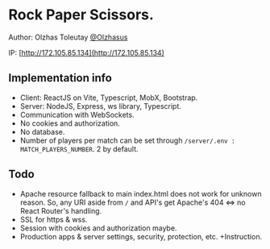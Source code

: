 # Rock Paper Scissors.

Author: Olzhas Toleutay [@Olzhasus](t.me/Olzhasus)

IP: [http://172.105.85.134](http://172.105.85.134)

## Implementation info

- Client: ReactJS on Vite, Typescript, MobX, Bootstrap.
- Server: NodeJS, Express, ws library, Typescript.
- Communication with WebSockets.
- No cookies and authorization.
- No database.
- Number of players per match can be set through `/server/.env : MATCH_PLAYERS_NUMBER`. 2 by default.

## Todo

- Apache resource fallback to main index.html does not work for unknown reason. So, any URI aside from `/` and API's get Apache's 404 <=> no React Router's handling.
- SSL for https & wss.
- Session with cookies and authorization maybe.
- Production apps & server settings, security, protection, etc. +Instruction.

